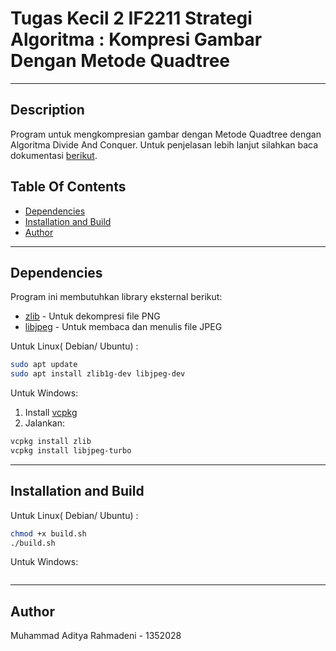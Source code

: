 # Tugas Kecil 2 IF2211 Strategi Algoritma : Kompresi Gambar Dengan Metode Quadtree
---
## Description
Program untuk mengkompresian gambar dengan Metode Quadtree dengan Algoritma Divide And Conquer. Untuk penjelasan lebih lanjut silahkan baca dokumentasi [berikut](./doc/Tucil2_K01_13523028_Muhammad%20Aditya%20Rahmadeni.pdf).
## Table Of Contents
- [Dependencies](#dependencies)
- [Installation and Build](#installation-and-build)
- [Author](#author)
---
## Dependencies

Program ini membutuhkan library eksternal berikut:

- [zlib](https://zlib.net) - Untuk dekompresi file PNG
- [libjpeg](https://libjpeg-turbo.org) - Untuk membaca dan menulis file JPEG

Untuk Linux( Debian/ Ubuntu) :
```bash
sudo apt update
sudo apt install zlib1g-dev libjpeg-dev
```

Untuk Windows:
1. Install [vcpkg](https://github.com/microsoft/vcpkg)
2. Jalankan:
```bash
vcpkg install zlib
vcpkg install libjpeg-turbo
```


---
## Installation and Build
Untuk Linux( Debian/ Ubuntu) :
```bash
chmod +x build.sh
./build.sh
```

Untuk Windows:
```shell

```

---
## Author
Muhammad Aditya Rahmadeni - 1352028